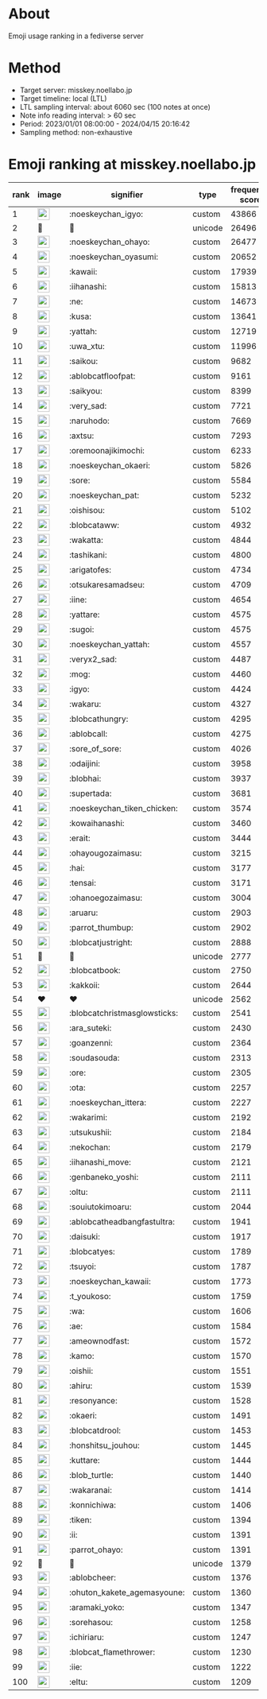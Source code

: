 # About
Emoji usage ranking in a fediverse server

# Method
- Target server: misskey.noellabo.jp
- Target timeline: local (LTL)
- LTL sampling interval: about 6060 sec (100 notes at once)
- Note info reading interval: > 60 sec
- Period: 2023/01/01 08:00:00 - 2024/04/15 20:16:42 
- Sampling method: non-exhaustive

# Emoji ranking at misskey.noellabo.jp

|rank|image|signifier|type|frequency score|
|----|----|----|----|----|
|1|<img height="24" src="https://misskey.noellabo.jp/emoji/noeskeychan_igyo.webp">|:noeskeychan_igyo:|custom|43866|
|2|🎉|🎉|unicode|26496|
|3|<img height="24" src="https://misskey.noellabo.jp/emoji/noeskeychan_ohayo.webp">|:noeskeychan_ohayo:|custom|26477|
|4|<img height="24" src="https://misskey.noellabo.jp/emoji/noeskeychan_oyasumi.webp">|:noeskeychan_oyasumi:|custom|20652|
|5|<img height="24" src="https://misskey.noellabo.jp/emoji/kawaii.webp">|:kawaii:|custom|17939|
|6|<img height="24" src="https://misskey.noellabo.jp/emoji/iihanashi.webp">|:iihanashi:|custom|15813|
|7|<img height="24" src="https://misskey.noellabo.jp/emoji/ne.webp">|:ne:|custom|14673|
|8|<img height="24" src="https://misskey.noellabo.jp/emoji/kusa.webp">|:kusa:|custom|13641|
|9|<img height="24" src="https://misskey.noellabo.jp/emoji/yattah.webp">|:yattah:|custom|12719|
|10|<img height="24" src="https://misskey.noellabo.jp/emoji/uwa_xtu.webp">|:uwa_xtu:|custom|11996|
|11|<img height="24" src="https://misskey.noellabo.jp/emoji/saikou.webp">|:saikou:|custom|9682|
|12|<img height="24" src="https://misskey.noellabo.jp/emoji/ablobcatfloofpat.webp">|:ablobcatfloofpat:|custom|9161|
|13|<img height="24" src="https://misskey.noellabo.jp/emoji/saikyou.webp">|:saikyou:|custom|8399|
|14|<img height="24" src="https://misskey.noellabo.jp/emoji/very_sad.webp">|:very_sad:|custom|7721|
|15|<img height="24" src="https://misskey.noellabo.jp/emoji/naruhodo.webp">|:naruhodo:|custom|7669|
|16|<img height="24" src="https://misskey.noellabo.jp/emoji/axtsu.webp">|:axtsu:|custom|7293|
|17|<img height="24" src="https://misskey.noellabo.jp/emoji/oremoonajikimochi.webp">|:oremoonajikimochi:|custom|6233|
|18|<img height="24" src="https://misskey.noellabo.jp/emoji/noeskeychan_okaeri.webp">|:noeskeychan_okaeri:|custom|5826|
|19|<img height="24" src="https://misskey.noellabo.jp/emoji/sore.webp">|:sore:|custom|5584|
|20|<img height="24" src="https://misskey.noellabo.jp/emoji/noeskeychan_pat.webp">|:noeskeychan_pat:|custom|5232|
|21|<img height="24" src="https://misskey.noellabo.jp/emoji/oishisou.webp">|:oishisou:|custom|5102|
|22|<img height="24" src="https://misskey.noellabo.jp/emoji/blobcataww.webp">|:blobcataww:|custom|4932|
|23|<img height="24" src="https://misskey.noellabo.jp/emoji/wakatta.webp">|:wakatta:|custom|4844|
|24|<img height="24" src="https://misskey.noellabo.jp/emoji/tashikani.webp">|:tashikani:|custom|4800|
|25|<img height="24" src="https://misskey.noellabo.jp/emoji/arigatofes.webp">|:arigatofes:|custom|4734|
|26|<img height="24" src="https://misskey.noellabo.jp/emoji/otsukaresamadseu.webp">|:otsukaresamadseu:|custom|4709|
|27|<img height="24" src="https://misskey.noellabo.jp/emoji/iine.webp">|:iine:|custom|4654|
|28|<img height="24" src="https://misskey.noellabo.jp/emoji/yattare.webp">|:yattare:|custom|4575|
|29|<img height="24" src="https://misskey.noellabo.jp/emoji/sugoi.webp">|:sugoi:|custom|4575|
|30|<img height="24" src="https://misskey.noellabo.jp/emoji/noeskeychan_yattah.webp">|:noeskeychan_yattah:|custom|4557|
|31|<img height="24" src="https://misskey.noellabo.jp/emoji/veryx2_sad.webp">|:veryx2_sad:|custom|4487|
|32|<img height="24" src="https://misskey.noellabo.jp/emoji/mog.webp">|:mog:|custom|4460|
|33|<img height="24" src="https://misskey.noellabo.jp/emoji/igyo.webp">|:igyo:|custom|4424|
|34|<img height="24" src="https://misskey.noellabo.jp/emoji/wakaru.webp">|:wakaru:|custom|4327|
|35|<img height="24" src="https://misskey.noellabo.jp/emoji/blobcathungry.webp">|:blobcathungry:|custom|4295|
|36|<img height="24" src="https://misskey.noellabo.jp/emoji/ablobcall.webp">|:ablobcall:|custom|4275|
|37|<img height="24" src="https://misskey.noellabo.jp/emoji/sore_of_sore.webp">|:sore_of_sore:|custom|4026|
|38|<img height="24" src="https://misskey.noellabo.jp/emoji/odaijini.webp">|:odaijini:|custom|3958|
|39|<img height="24" src="https://misskey.noellabo.jp/emoji/blobhai.webp">|:blobhai:|custom|3937|
|40|<img height="24" src="https://misskey.noellabo.jp/emoji/supertada.webp">|:supertada:|custom|3681|
|41|<img height="24" src="https://misskey.noellabo.jp/emoji/noeskeychan_tiken_chicken.webp">|:noeskeychan_tiken_chicken:|custom|3574|
|42|<img height="24" src="https://misskey.noellabo.jp/emoji/kowaihanashi.webp">|:kowaihanashi:|custom|3460|
|43|<img height="24" src="https://misskey.noellabo.jp/emoji/erait.webp">|:erait:|custom|3444|
|44|<img height="24" src="https://misskey.noellabo.jp/emoji/ohayougozaimasu.webp">|:ohayougozaimasu:|custom|3215|
|45|<img height="24" src="https://misskey.noellabo.jp/emoji/hai.webp">|:hai:|custom|3177|
|46|<img height="24" src="https://misskey.noellabo.jp/emoji/tensai.webp">|:tensai:|custom|3171|
|47|<img height="24" src="https://misskey.noellabo.jp/emoji/ohanoegozaimasu.webp">|:ohanoegozaimasu:|custom|3004|
|48|<img height="24" src="https://misskey.noellabo.jp/emoji/aruaru.webp">|:aruaru:|custom|2903|
|49|<img height="24" src="https://misskey.noellabo.jp/emoji/parrot_thumbup.webp">|:parrot_thumbup:|custom|2902|
|50|<img height="24" src="https://misskey.noellabo.jp/emoji/blobcatjustright.webp">|:blobcatjustright:|custom|2888|
|51|🍗|🍗|unicode|2777|
|52|<img height="24" src="https://misskey.noellabo.jp/emoji/blobcatbook.webp">|:blobcatbook:|custom|2750|
|53|<img height="24" src="https://misskey.noellabo.jp/emoji/kakkoii.webp">|:kakkoii:|custom|2644|
|54|❤|❤|unicode|2562|
|55|<img height="24" src="https://misskey.noellabo.jp/emoji/blobcatchristmasglowsticks.webp">|:blobcatchristmasglowsticks:|custom|2541|
|56|<img height="24" src="https://misskey.noellabo.jp/emoji/ara_suteki.webp">|:ara_suteki:|custom|2430|
|57|<img height="24" src="https://misskey.noellabo.jp/emoji/goanzenni.webp">|:goanzenni:|custom|2364|
|58|<img height="24" src="https://misskey.noellabo.jp/emoji/soudasouda.webp">|:soudasouda:|custom|2313|
|59|<img height="24" src="https://misskey.noellabo.jp/emoji/ore.webp">|:ore:|custom|2305|
|60|<img height="24" src="https://misskey.noellabo.jp/emoji/ota.webp">|:ota:|custom|2257|
|61|<img height="24" src="https://misskey.noellabo.jp/emoji/noeskeychan_ittera.webp">|:noeskeychan_ittera:|custom|2227|
|62|<img height="24" src="https://misskey.noellabo.jp/emoji/wakarimi.webp">|:wakarimi:|custom|2192|
|63|<img height="24" src="https://misskey.noellabo.jp/emoji/utsukushii.webp">|:utsukushii:|custom|2184|
|64|<img height="24" src="https://misskey.noellabo.jp/emoji/nekochan.webp">|:nekochan:|custom|2179|
|65|<img height="24" src="https://misskey.noellabo.jp/emoji/iihanashi_move.webp">|:iihanashi_move:|custom|2121|
|66|<img height="24" src="https://misskey.noellabo.jp/emoji/genbaneko_yoshi.webp">|:genbaneko_yoshi:|custom|2111|
|67|<img height="24" src="https://misskey.noellabo.jp/emoji/oltu.webp">|:oltu:|custom|2111|
|68|<img height="24" src="https://misskey.noellabo.jp/emoji/souiutokimoaru.webp">|:souiutokimoaru:|custom|2044|
|69|<img height="24" src="https://misskey.noellabo.jp/emoji/ablobcatheadbangfastultra.webp">|:ablobcatheadbangfastultra:|custom|1941|
|70|<img height="24" src="https://misskey.noellabo.jp/emoji/daisuki.webp">|:daisuki:|custom|1917|
|71|<img height="24" src="https://misskey.noellabo.jp/emoji/blobcatyes.webp">|:blobcatyes:|custom|1789|
|72|<img height="24" src="https://misskey.noellabo.jp/emoji/tsuyoi.webp">|:tsuyoi:|custom|1787|
|73|<img height="24" src="https://misskey.noellabo.jp/emoji/noeskeychan_kawaii.webp">|:noeskeychan_kawaii:|custom|1773|
|74|<img height="24" src="https://misskey.noellabo.jp/emoji/t_youkoso.webp">|:t_youkoso:|custom|1759|
|75|<img height="24" src="https://misskey.noellabo.jp/emoji/wa.webp">|:wa:|custom|1606|
|76|<img height="24" src="https://misskey.noellabo.jp/emoji/ae.webp">|:ae:|custom|1584|
|77|<img height="24" src="https://misskey.noellabo.jp/emoji/ameownodfast.webp">|:ameownodfast:|custom|1572|
|78|<img height="24" src="https://misskey.noellabo.jp/emoji/kamo.webp">|:kamo:|custom|1570|
|79|<img height="24" src="https://misskey.noellabo.jp/emoji/oishii.webp">|:oishii:|custom|1551|
|80|<img height="24" src="https://misskey.noellabo.jp/emoji/ahiru.webp">|:ahiru:|custom|1539|
|81|<img height="24" src="https://misskey.noellabo.jp/emoji/resonyance.webp">|:resonyance:|custom|1528|
|82|<img height="24" src="https://misskey.noellabo.jp/emoji/okaeri.webp">|:okaeri:|custom|1491|
|83|<img height="24" src="https://misskey.noellabo.jp/emoji/blobcatdrool.webp">|:blobcatdrool:|custom|1453|
|84|<img height="24" src="https://misskey.noellabo.jp/emoji/honshitsu_jouhou.webp">|:honshitsu_jouhou:|custom|1445|
|85|<img height="24" src="https://misskey.noellabo.jp/emoji/kuttare.webp">|:kuttare:|custom|1444|
|86|<img height="24" src="https://misskey.noellabo.jp/emoji/blob_turtle.webp">|:blob_turtle:|custom|1440|
|87|<img height="24" src="https://misskey.noellabo.jp/emoji/wakaranai.webp">|:wakaranai:|custom|1414|
|88|<img height="24" src="https://misskey.noellabo.jp/emoji/konnichiwa.webp">|:konnichiwa:|custom|1406|
|89|<img height="24" src="https://misskey.noellabo.jp/emoji/tiken.webp">|:tiken:|custom|1394|
|90|<img height="24" src="https://misskey.noellabo.jp/emoji/ii.webp">|:ii:|custom|1391|
|91|<img height="24" src="https://misskey.noellabo.jp/emoji/parrot_ohayo.webp">|:parrot_ohayo:|custom|1391|
|92|👀|👀|unicode|1379|
|93|<img height="24" src="https://misskey.noellabo.jp/emoji/ablobcheer.webp">|:ablobcheer:|custom|1376|
|94|<img height="24" src="https://misskey.noellabo.jp/emoji/ohuton_kakete_agemasyoune.webp">|:ohuton_kakete_agemasyoune:|custom|1360|
|95|<img height="24" src="https://misskey.noellabo.jp/emoji/aramaki_yoko.webp">|:aramaki_yoko:|custom|1347|
|96|<img height="24" src="https://misskey.noellabo.jp/emoji/sorehasou.webp">|:sorehasou:|custom|1258|
|97|<img height="24" src="https://misskey.noellabo.jp/emoji/ichiriaru.webp">|:ichiriaru:|custom|1247|
|98|<img height="24" src="https://misskey.noellabo.jp/emoji/blobcat_flamethrower.webp">|:blobcat_flamethrower:|custom|1230|
|99|<img height="24" src="https://misskey.noellabo.jp/emoji/iie.webp">|:iie:|custom|1222|
|100|<img height="24" src="https://misskey.noellabo.jp/emoji/eltu.webp">|:eltu:|custom|1209|
